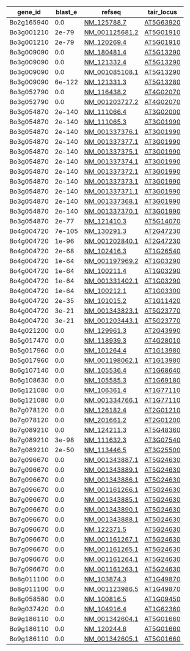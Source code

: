 |gene_id|blast_e|refseq|tair_locus|
|-------|-------|------|----------|
|Bo2g165940|0.0|[NM_125788.7](https://www.ncbi.nlm.nih.gov/nuccore/NM_125788.7)|[AT5G63920](https://www.arabidopsis.org/servlets/TairObject?type=locus&name=AT5G63920)|
|Bo3g001210|2e-79|[NM_001125681.2](https://www.ncbi.nlm.nih.gov/nuccore/NM_001125681.2)|[AT5G01910](https://www.arabidopsis.org/servlets/TairObject?type=locus&name=AT5G01910)|
|Bo3g001210|2e-79|[NM_120269.4](https://www.ncbi.nlm.nih.gov/nuccore/NM_120269.4)|[AT5G01910](https://www.arabidopsis.org/servlets/TairObject?type=locus&name=AT5G01910)|
|Bo3g009090|0.0|[NM_180481.4](https://www.ncbi.nlm.nih.gov/nuccore/NM_180481.4)|[AT5G13290](https://www.arabidopsis.org/servlets/TairObject?type=locus&name=AT5G13290)|
|Bo3g009090|0.0|[NM_121332.4](https://www.ncbi.nlm.nih.gov/nuccore/NM_121332.4)|[AT5G13290](https://www.arabidopsis.org/servlets/TairObject?type=locus&name=AT5G13290)|
|Bo3g009090|0.0|[NM_001085108.1](https://www.ncbi.nlm.nih.gov/nuccore/NM_001085108.1)|[AT5G13290](https://www.arabidopsis.org/servlets/TairObject?type=locus&name=AT5G13290)|
|Bo3g009090|6e-122|[NM_121331.3](https://www.ncbi.nlm.nih.gov/nuccore/NM_121331.3)|[AT5G13280](https://www.arabidopsis.org/servlets/TairObject?type=locus&name=AT5G13280)|
|Bo3g052790|0.0|[NM_116438.2](https://www.ncbi.nlm.nih.gov/nuccore/NM_116438.2)|[AT4G02070](https://www.arabidopsis.org/servlets/TairObject?type=locus&name=AT4G02070)|
|Bo3g052790|0.0|[NM_001203727.2](https://www.ncbi.nlm.nih.gov/nuccore/NM_001203727.2)|[AT4G02070](https://www.arabidopsis.org/servlets/TairObject?type=locus&name=AT4G02070)|
|Bo3g054870|2e-140|[NM_111066.4](https://www.ncbi.nlm.nih.gov/nuccore/NM_111066.4)|[AT3G02000](https://www.arabidopsis.org/servlets/TairObject?type=locus&name=AT3G02000)|
|Bo3g054870|2e-140|[NM_111065.3](https://www.ncbi.nlm.nih.gov/nuccore/NM_111065.3)|[AT3G01990](https://www.arabidopsis.org/servlets/TairObject?type=locus&name=AT3G01990)|
|Bo3g054870|2e-140|[NM_001337376.1](https://www.ncbi.nlm.nih.gov/nuccore/NM_001337376.1)|[AT3G01990](https://www.arabidopsis.org/servlets/TairObject?type=locus&name=AT3G01990)|
|Bo3g054870|2e-140|[NM_001337377.1](https://www.ncbi.nlm.nih.gov/nuccore/NM_001337377.1)|[AT3G01990](https://www.arabidopsis.org/servlets/TairObject?type=locus&name=AT3G01990)|
|Bo3g054870|2e-140|[NM_001337375.1](https://www.ncbi.nlm.nih.gov/nuccore/NM_001337375.1)|[AT3G01990](https://www.arabidopsis.org/servlets/TairObject?type=locus&name=AT3G01990)|
|Bo3g054870|2e-140|[NM_001337374.1](https://www.ncbi.nlm.nih.gov/nuccore/NM_001337374.1)|[AT3G01990](https://www.arabidopsis.org/servlets/TairObject?type=locus&name=AT3G01990)|
|Bo3g054870|2e-140|[NM_001337372.1](https://www.ncbi.nlm.nih.gov/nuccore/NM_001337372.1)|[AT3G01990](https://www.arabidopsis.org/servlets/TairObject?type=locus&name=AT3G01990)|
|Bo3g054870|2e-140|[NM_001337373.1](https://www.ncbi.nlm.nih.gov/nuccore/NM_001337373.1)|[AT3G01990](https://www.arabidopsis.org/servlets/TairObject?type=locus&name=AT3G01990)|
|Bo3g054870|2e-140|[NM_001337371.1](https://www.ncbi.nlm.nih.gov/nuccore/NM_001337371.1)|[AT3G01990](https://www.arabidopsis.org/servlets/TairObject?type=locus&name=AT3G01990)|
|Bo3g054870|2e-140|[NM_001337368.1](https://www.ncbi.nlm.nih.gov/nuccore/NM_001337368.1)|[AT3G01990](https://www.arabidopsis.org/servlets/TairObject?type=locus&name=AT3G01990)|
|Bo3g054870|2e-140|[NM_001337370.1](https://www.ncbi.nlm.nih.gov/nuccore/NM_001337370.1)|[AT3G01990](https://www.arabidopsis.org/servlets/TairObject?type=locus&name=AT3G01990)|
|Bo3g054870|2e-77|[NM_121410.3](https://www.ncbi.nlm.nih.gov/nuccore/NM_121410.3)|[AT5G14070](https://www.arabidopsis.org/servlets/TairObject?type=locus&name=AT5G14070)|
|Bo4g004720|7e-105|[NM_130291.3](https://www.ncbi.nlm.nih.gov/nuccore/NM_130291.3)|[AT2G47230](https://www.arabidopsis.org/servlets/TairObject?type=locus&name=AT2G47230)|
|Bo4g004720|1e-96|[NM_001202840.1](https://www.ncbi.nlm.nih.gov/nuccore/NM_001202840.1)|[AT2G47230](https://www.arabidopsis.org/servlets/TairObject?type=locus&name=AT2G47230)|
|Bo4g004720|2e-68|[NM_102416.3](https://www.ncbi.nlm.nih.gov/nuccore/NM_102416.3)|[AT1G26540](https://www.arabidopsis.org/servlets/TairObject?type=locus&name=AT1G26540)|
|Bo4g004720|1e-64|[NM_001197969.2](https://www.ncbi.nlm.nih.gov/nuccore/NM_001197969.2)|[AT1G03290](https://www.arabidopsis.org/servlets/TairObject?type=locus&name=AT1G03290)|
|Bo4g004720|1e-64|[NM_100211.4](https://www.ncbi.nlm.nih.gov/nuccore/NM_100211.4)|[AT1G03290](https://www.arabidopsis.org/servlets/TairObject?type=locus&name=AT1G03290)|
|Bo4g004720|1e-64|[NM_001331402.1](https://www.ncbi.nlm.nih.gov/nuccore/NM_001331402.1)|[AT1G03290](https://www.arabidopsis.org/servlets/TairObject?type=locus&name=AT1G03290)|
|Bo4g004720|1e-64|[NM_100212.1](https://www.ncbi.nlm.nih.gov/nuccore/NM_100212.1)|[AT1G03300](https://www.arabidopsis.org/servlets/TairObject?type=locus&name=AT1G03300)|
|Bo4g004720|2e-35|[NM_101015.2](https://www.ncbi.nlm.nih.gov/nuccore/NM_101015.2)|[AT1G11420](https://www.arabidopsis.org/servlets/TairObject?type=locus&name=AT1G11420)|
|Bo4g004720|3e-21|[NM_001343823.1](https://www.ncbi.nlm.nih.gov/nuccore/NM_001343823.1)|[AT5G23770](https://www.arabidopsis.org/servlets/TairObject?type=locus&name=AT5G23770)|
|Bo4g004720|3e-21|[NM_001203443.1](https://www.ncbi.nlm.nih.gov/nuccore/NM_001203443.1)|[AT5G23770](https://www.arabidopsis.org/servlets/TairObject?type=locus&name=AT5G23770)|
|Bo4g021200|0.0|[NM_129961.3](https://www.ncbi.nlm.nih.gov/nuccore/NM_129961.3)|[AT2G43990](https://www.arabidopsis.org/servlets/TairObject?type=locus&name=AT2G43990)|
|Bo5g017470|0.0|[NM_118939.3](https://www.ncbi.nlm.nih.gov/nuccore/NM_118939.3)|[AT4G28010](https://www.arabidopsis.org/servlets/TairObject?type=locus&name=AT4G28010)|
|Bo5g017960|0.0|[NM_101264.4](https://www.ncbi.nlm.nih.gov/nuccore/NM_101264.4)|[AT1G13980](https://www.arabidopsis.org/servlets/TairObject?type=locus&name=AT1G13980)|
|Bo5g017960|0.0|[NM_001198062.1](https://www.ncbi.nlm.nih.gov/nuccore/NM_001198062.1)|[AT1G13980](https://www.arabidopsis.org/servlets/TairObject?type=locus&name=AT1G13980)|
|Bo6g107140|0.0|[NM_105536.4](https://www.ncbi.nlm.nih.gov/nuccore/NM_105536.4)|[AT1G68640](https://www.arabidopsis.org/servlets/TairObject?type=locus&name=AT1G68640)|
|Bo6g108630|0.0|[NM_105585.3](https://www.ncbi.nlm.nih.gov/nuccore/NM_105585.3)|[AT1G69180](https://www.arabidopsis.org/servlets/TairObject?type=locus&name=AT1G69180)|
|Bo6g121080|0.0|[NM_106361.4](https://www.ncbi.nlm.nih.gov/nuccore/NM_106361.4)|[AT1G77110](https://www.arabidopsis.org/servlets/TairObject?type=locus&name=AT1G77110)|
|Bo6g121080|0.0|[NM_001334766.1](https://www.ncbi.nlm.nih.gov/nuccore/NM_001334766.1)|[AT1G77110](https://www.arabidopsis.org/servlets/TairObject?type=locus&name=AT1G77110)|
|Bo7g078120|0.0|[NM_126182.4](https://www.ncbi.nlm.nih.gov/nuccore/NM_126182.4)|[AT2G01210](https://www.arabidopsis.org/servlets/TairObject?type=locus&name=AT2G01210)|
|Bo7g078120|0.0|[NM_201661.2](https://www.ncbi.nlm.nih.gov/nuccore/NM_201661.2)|[AT2G01200](https://www.arabidopsis.org/servlets/TairObject?type=locus&name=AT2G01200)|
|Bo7g089210|0.0|[NM_124211.3](https://www.ncbi.nlm.nih.gov/nuccore/NM_124211.3)|[AT5G48360](https://www.arabidopsis.org/servlets/TairObject?type=locus&name=AT5G48360)|
|Bo7g089210|3e-98|[NM_111632.3](https://www.ncbi.nlm.nih.gov/nuccore/NM_111632.3)|[AT3G07540](https://www.arabidopsis.org/servlets/TairObject?type=locus&name=AT3G07540)|
|Bo7g089210|2e-50|[NM_113446.5](https://www.ncbi.nlm.nih.gov/nuccore/NM_113446.5)|[AT3G25500](https://www.arabidopsis.org/servlets/TairObject?type=locus&name=AT3G25500)|
|Bo7g096670|0.0|[NM_001343887.1](https://www.ncbi.nlm.nih.gov/nuccore/NM_001343887.1)|[AT5G24630](https://www.arabidopsis.org/servlets/TairObject?type=locus&name=AT5G24630)|
|Bo7g096670|0.0|[NM_001343889.1](https://www.ncbi.nlm.nih.gov/nuccore/NM_001343889.1)|[AT5G24630](https://www.arabidopsis.org/servlets/TairObject?type=locus&name=AT5G24630)|
|Bo7g096670|0.0|[NM_001343886.1](https://www.ncbi.nlm.nih.gov/nuccore/NM_001343886.1)|[AT5G24630](https://www.arabidopsis.org/servlets/TairObject?type=locus&name=AT5G24630)|
|Bo7g096670|0.0|[NM_001161266.1](https://www.ncbi.nlm.nih.gov/nuccore/NM_001161266.1)|[AT5G24630](https://www.arabidopsis.org/servlets/TairObject?type=locus&name=AT5G24630)|
|Bo7g096670|0.0|[NM_001343885.1](https://www.ncbi.nlm.nih.gov/nuccore/NM_001343885.1)|[AT5G24630](https://www.arabidopsis.org/servlets/TairObject?type=locus&name=AT5G24630)|
|Bo7g096670|0.0|[NM_001343890.1](https://www.ncbi.nlm.nih.gov/nuccore/NM_001343890.1)|[AT5G24630](https://www.arabidopsis.org/servlets/TairObject?type=locus&name=AT5G24630)|
|Bo7g096670|0.0|[NM_001343888.1](https://www.ncbi.nlm.nih.gov/nuccore/NM_001343888.1)|[AT5G24630](https://www.arabidopsis.org/servlets/TairObject?type=locus&name=AT5G24630)|
|Bo7g096670|0.0|[NM_122371.5](https://www.ncbi.nlm.nih.gov/nuccore/NM_122371.5)|[AT5G24630](https://www.arabidopsis.org/servlets/TairObject?type=locus&name=AT5G24630)|
|Bo7g096670|0.0|[NM_001161267.1](https://www.ncbi.nlm.nih.gov/nuccore/NM_001161267.1)|[AT5G24630](https://www.arabidopsis.org/servlets/TairObject?type=locus&name=AT5G24630)|
|Bo7g096670|0.0|[NM_001161265.1](https://www.ncbi.nlm.nih.gov/nuccore/NM_001161265.1)|[AT5G24630](https://www.arabidopsis.org/servlets/TairObject?type=locus&name=AT5G24630)|
|Bo7g096670|0.0|[NM_001161264.1](https://www.ncbi.nlm.nih.gov/nuccore/NM_001161264.1)|[AT5G24630](https://www.arabidopsis.org/servlets/TairObject?type=locus&name=AT5G24630)|
|Bo7g096670|0.0|[NM_001161263.1](https://www.ncbi.nlm.nih.gov/nuccore/NM_001161263.1)|[AT5G24630](https://www.arabidopsis.org/servlets/TairObject?type=locus&name=AT5G24630)|
|Bo8g011100|0.0|[NM_103874.3](https://www.ncbi.nlm.nih.gov/nuccore/NM_103874.3)|[AT1G49870](https://www.arabidopsis.org/servlets/TairObject?type=locus&name=AT1G49870)|
|Bo8g011100|0.0|[NM_001123986.5](https://www.ncbi.nlm.nih.gov/nuccore/NM_001123986.5)|[AT1G49870](https://www.arabidopsis.org/servlets/TairObject?type=locus&name=AT1G49870)|
|Bo8g058580|0.0|[NM_100816.5](https://www.ncbi.nlm.nih.gov/nuccore/NM_100816.5)|[AT1G09450](https://www.arabidopsis.org/servlets/TairObject?type=locus&name=AT1G09450)|
|Bo9g037420|0.0|[NM_104916.4](https://www.ncbi.nlm.nih.gov/nuccore/NM_104916.4)|[AT1G62360](https://www.arabidopsis.org/servlets/TairObject?type=locus&name=AT1G62360)|
|Bo9g186110|0.0|[NM_001342604.1](https://www.ncbi.nlm.nih.gov/nuccore/NM_001342604.1)|[AT5G01660](https://www.arabidopsis.org/servlets/TairObject?type=locus&name=AT5G01660)|
|Bo9g186110|0.0|[NM_120244.6](https://www.ncbi.nlm.nih.gov/nuccore/NM_120244.6)|[AT5G01660](https://www.arabidopsis.org/servlets/TairObject?type=locus&name=AT5G01660)|
|Bo9g186110|0.0|[NM_001342605.1](https://www.ncbi.nlm.nih.gov/nuccore/NM_001342605.1)|[AT5G01660](https://www.arabidopsis.org/servlets/TairObject?type=locus&name=AT5G01660)|